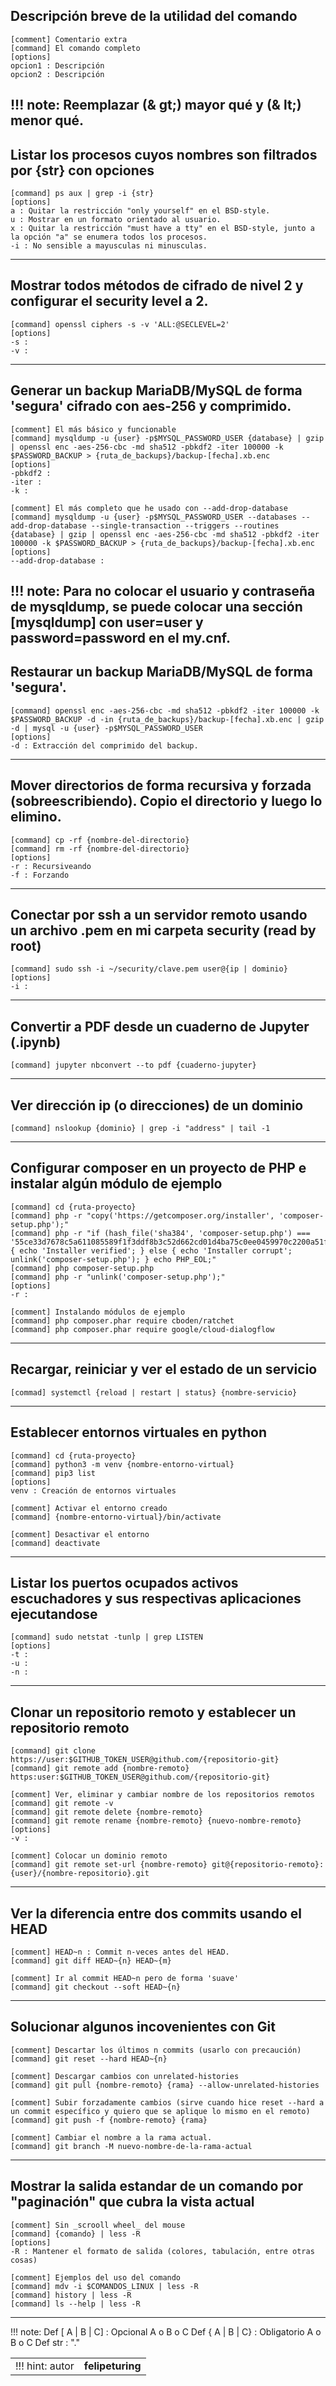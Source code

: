 ## Descripción breve de la utilidad del comando
    [comment] Comentario extra
    [command] El comando completo
    [options]
    opcion1 : Descripción
    opcion2 : Descripción
!!! note: 
Reemplazar (& gt;) mayor qué y (& lt;) menor qué.
----

## Listar los procesos cuyos nombres son filtrados por {str} con opciones 
    [command] ps aux | grep -i {str}
    [options]
    a : Quitar la restricción "only yourself" en el BSD-style.
    u : Mostrar en un formato orientado al usuario.
    x : Quitar la restricción "must have a tty" en el BSD-style, junto a la opción "a" se enumera todos los procesos.
    -i : No sensible a mayusculas ni minusculas.
----

## Mostrar todos métodos de cifrado de nivel 2 y configurar el security level a 2.
    [command] openssl ciphers -s -v 'ALL:@SECLEVEL=2'
    [options]
    -s : 
    -v : 
----

## Generar un backup MariaDB/MySQL de forma 'segura' cifrado con aes-256 y comprimido.
    [comment] El más básico y funcionable
    [command] mysqldump -u {user} -p$MYSQL_PASSWORD_USER {database} | gzip | openssl enc -aes-256-cbc -md sha512 -pbkdf2 -iter 100000 -k $PASSWORD_BACKUP > {ruta_de_backups}/backup-[fecha].xb.enc
    [options]
    -pbkdf2 : 
    -iter : 
    -k : 

    [comment] El más completo que he usado con --add-drop-database
    [command] mysqldump -u {user} -p$MYSQL_PASSWORD_USER --databases --add-drop-database --single-transaction --triggers --routines {database} | gzip | openssl enc -aes-256-cbc -md sha512 -pbkdf2 -iter 100000 -k $PASSWORD_BACKUP > {ruta_de_backups}/backup-[fecha].xb.enc
    [options]
    --add-drop-database :
!!! note: Para no colocar el usuario y contraseña de mysqldump, se puede colocar una sección [mysqldump] con user=user y password=password en el my.cnf.
----


## Restaurar un backup MariaDB/MySQL de forma 'segura'.
    [command] openssl enc -aes-256-cbc -md sha512 -pbkdf2 -iter 100000 -k $PASSWORD_BACKUP -d -in {ruta_de_backups}/backup-[fecha].xb.enc | gzip -d | mysql -u {user} -p$MYSQL_PASSWORD_USER
    [options]
    -d : Extracción del comprimido del backup.
----


## Mover directorios de forma recursiva y forzada (sobreescribiendo). Copio el directorio y luego lo elimino.
    [command] cp -rf {nombre-del-directorio}
    [command] rm -rf {nombre-del-directorio}
    [options]
    -r : Recursiveando
    -f : Forzando
----


## Conectar por ssh a un servidor remoto usando un archivo .pem en mi carpeta security (read by root)
    [command] sudo ssh -i ~/security/clave.pem user@{ip | dominio}
    [options]
    -i : 
----


## Convertir a PDF desde un cuaderno de Jupyter (.ipynb)
    [command] jupyter nbconvert --to pdf {cuaderno-jupyter}
----


## Ver dirección ip (o direcciones) de un dominio
    [command] nslookup {dominio} | grep -i "address" | tail -1
----


## Configurar composer en un proyecto de PHP e instalar algún módulo de ejemplo
    [command] cd {ruta-proyecto}
    [command] php -r "copy('https://getcomposer.org/installer', 'composer-setup.php');"
    [command] php -r "if (hash_file('sha384', 'composer-setup.php') === '55ce33d7678c5a611085589f1f3ddf8b3c52d662cd01d4ba75c0ee0459970c2200a51f492d557530c71c15d8dba01eae') { echo 'Installer verified'; } else { echo 'Installer corrupt'; unlink('composer-setup.php'); } echo PHP_EOL;"
    [command] php composer-setup.php
    [command] php -r "unlink('composer-setup.php');"
    [options]
    -r : 

    [comment] Instalando módulos de ejemplo
    [command] php composer.phar require cboden/ratchet
    [command] php composer.phar require google/cloud-dialogflow
----


## Recargar, reiniciar y ver el estado de un servicio
    [commad] systemctl {reload | restart | status} {nombre-servicio}
----


## Establecer entornos virtuales en python
    [command] cd {ruta-proyecto}
    [command] python3 -m venv {nombre-entorno-virtual}
    [command] pip3 list
    [options]
    venv : Creación de entornos virtuales

    [comment] Activar el entorno creado
    [command] {nombre-entorno-virtual}/bin/activate
    
    [comment] Desactivar el entorno
    [command] deactivate 
----


## Listar los puertos ocupados activos escuchadores y sus respectivas aplicaciones ejecutandose
    [command] sudo netstat -tunlp | grep LISTEN
    [options]
    -t :
    -u :
    -n :
----


## Clonar un repositorio remoto y establecer un repositorio remoto
    [command] git clone https://user:$GITHUB_TOKEN_USER@github.com/{repositorio-git}
    [command] git remote add {nombre-remoto} https:user:$GITHUB_TOKEN_USER@github.com/{repositorio-git}

    [comment] Ver, eliminar y cambiar nombre de los repositorios remotos
    [command] git remote -v 
    [command] git remote delete {nombre-remoto}
    [command] git remote rename {nombre-remoto} {nuevo-nombre-remoto}
    [options]
    -v :

    [comment] Colocar un dominio remoto
    [command] git remote set-url {nombre-remoto} git@{repositorio-remoto}:{user}/{nombre-repositorio}.git
----


## Ver la diferencia entre dos commits usando el HEAD
    [comment] HEAD~n : Commit n-veces antes del HEAD.
    [command] git diff HEAD~{n} HEAD~{m}
    
    [comment] Ir al commit HEAD~n pero de forma 'suave'
    [command] git checkout --soft HEAD~{n}
----


## Solucionar algunos incovenientes con Git
    [comment] Descartar los últimos n commits (usarlo con precaución)
    [command] git reset --hard HEAD~{n}
    
    [comment] Descargar cambios con unrelated-histories
    [command] git pull {nombre-remoto} {rama} --allow-unrelated-histories
   
    [comment] Subir forzadamente cambios (sirve cuando hice reset --hard a un commit específico y quiero que se aplique lo mismo en el remoto)
    [command] git push -f {nombre-remoto} {rama}
    
    [comment] Cambiar el nombre a la rama actual.
    [command] git branch -M nuevo-nombre-de-la-rama-actual
----

## Mostrar la salida estandar de un comando por "paginación" que cubra la vista actual
    [comment] Sin _scrooll wheel_ del mouse
    [command] {comando} | less -R
    [options]
    -R : Mantener el formato de salida (colores, tabulación, entre otras cosas)

    [comment] Ejemplos del uso del comando
    [command] mdv -i $COMANDOS_LINUX | less -R
    [command] history | less -R
    [command] ls --help | less -R
----
















!!! note:
Def [ A | B | C] : Opcional A o B o C
Def { A | B | C} : Obligatorio A o B o C
Def str : "."





| | |
| -- | -- |
| !!! hint: autor | **felipeturing** |
